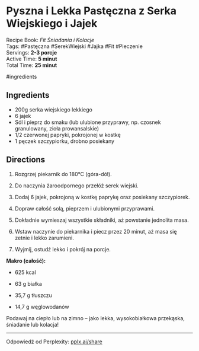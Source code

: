 # Pyszna i Lekka Pastęczna z Serka Wiejskiego i Jajek

Recipe Book: _Fit Śniadania i Kolacje_  
Tags: #Pastęczna #SerekWiejski #Jajka #Fit #Pieczenie  
Servings: **2-3 porcje**  
Active Time: **5 minut**  
Total Time: **25 minut**

#ingredients
## Ingredients

-  200g serka wiejskiego lekkiego
-  6 jajek
-  Sól i pieprz do smaku (lub ulubione przyprawy, np. czosnek granulowany, zioła prowansalskie)
-  1/2 czerwonej papryki, pokrojonej w kostkę
-  1 pęczek szczypiorku, drobno posiekany

## Directions

1. Rozgrzej piekarnik do 180°C (góra-dół).
    
2. Do naczynia żaroodpornego przełóż serek wiejski.
    
3. Dodaj 6 jajek, pokrojoną w kostkę paprykę oraz posiekany szczypiorek.
    
4. Dopraw całość solą, pieprzem i ulubionymi przyprawami.
    
5. Dokładnie wymieszaj wszystkie składniki, aż powstanie jednolita masa.
    
6. Wstaw naczynie do piekarnika i piecz przez 20 minut, aż masa się zetnie i lekko zarumieni.
    
7. Wyjmij, ostudź lekko i pokrój na porcje.
    

**Makro (całość):**

- 625 kcal
    
- 63 g białka
    
- 35,7 g tłuszczu
    
- 14,7 g węglowodanów
    

Podawaj na ciepło lub na zimno – jako lekka, wysokobiałkowa przekąska, śniadanie lub kolacja!

---

Odpowiedź od Perplexity: [pplx.ai/share](https://www.perplexity.ai/search/pplx.ai/share)